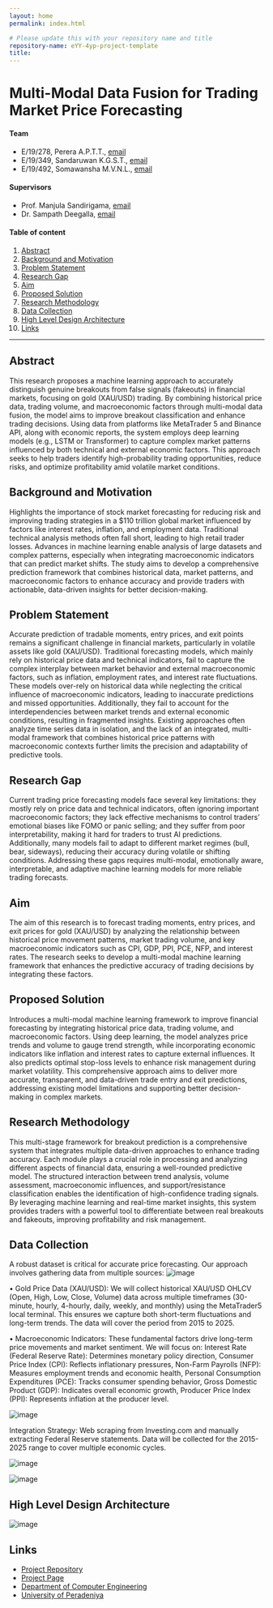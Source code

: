 ```yaml
---
layout: home
permalink: index.html

# Please update this with your repository name and title
repository-name: eYY-4yp-project-template
title:
---
```


[comment]: # "This is the standard layout for the project, but you can clean this and use your own template"

# Multi-Modal Data Fusion for Trading Market Price Forecasting

#### Team

- E/19/278, Perera A.P.T.T., [email](mailto:e19452@eng.ac.lk)
- E/19/349, Sandaruwan K.G.S.T., [email](mailto:e19452@eng.ac.lk)
- E/19/492, Somawansha M.V.N.L., [email](mailto:e19492@eng.pdn.ac.lk)
  
#### Supervisors

- Prof. Manjula Sandirigama, [email](mailto:manjula.sandirigama@eng.pdn.ac.lk)
- Dr. Sampath Deegalla, [email](mailto:sampath@eng.pdn.ac.lk)

#### Table of content

1. [Abstract](#abstract)
2. [Background and Motivation](#background-and-motivation)
3. [Problem Statement](#problem-statement)
4. [Research Gap](#research-gap)
5. [Aim](#aim)
6. [Proposed Solution](#proposed-solution)
7. [Research Methodology](#research-methodology)
8. [Data Collection](#data-collection)
9. [High Level Design Architecture](#high-level-design-architecture)
10. [Links](#links)
<!-- 10. [Results and Analysis](#results-and-analysis)
11. [Conclusion](#conclusion)
12. [Publications](#publications)
13. [Links](#links) -->

---

<!-- 
DELETE THIS SAMPLE before publishing to GitHub Pages !!!
This is a sample image, to show how to add images to your page. To learn more options, please refer [this](https://projects.ce.pdn.ac.lk/docs/faq/how-to-add-an-image/)
![Sample Image](./images/sample.png) 
-->


## Abstract
   This research proposes a machine learning approach to accurately distinguish genuine breakouts from false signals (fakeouts) in financial markets, focusing on gold (XAU/USD) trading. By combining historical price data, trading volume, and macroeconomic factors through multi-modal data fusion, the model aims to improve breakout classification and enhance trading decisions. Using data from platforms like MetaTrader 5 and Binance API, along with economic reports, the system employs deep learning models (e.g., LSTM or Transformer) to capture complex market patterns influenced by both technical and external economic factors. This approach seeks to help traders identify high-probability trading opportunities, reduce risks, and optimize profitability amid volatile market conditions.

## Background and Motivation
   Highlights the importance of stock market forecasting for reducing risk and improving trading strategies in a $110 trillion global market influenced by factors like interest rates, inflation, and employment data. Traditional technical analysis methods often fall short, leading to high retail trader losses. Advances in machine learning enable analysis of large datasets and complex patterns, especially when integrating macroeconomic indicators that can predict market shifts. The study aims to develop a comprehensive prediction framework that combines historical data, market patterns, and macroeconomic factors to enhance accuracy and provide traders with actionable, data-driven insights for better decision-making.

## Problem Statement
   Accurate prediction of tradable moments, entry prices, and exit points remains a significant challenge in financial markets, particularly in volatile assets like gold (XAU/USD). Traditional forecasting models, which mainly rely on historical price data and technical indicators, fail to capture the complex interplay between market behavior and external macroeconomic factors, such as inflation, employment rates, and interest rate fluctuations. These models over-rely on historical data while neglecting the critical influence of macroeconomic indicators, leading to inaccurate predictions and missed opportunities. Additionally, they fail to account for the interdependencies between market trends and external economic conditions, resulting in fragmented insights. Existing approaches often analyze time series data in isolation, and the lack of an integrated, multi-modal framework that combines historical price patterns with macroeconomic contexts further limits the precision and adaptability of predictive tools.

## Research Gap
   Current trading price forecasting models face several key limitations: they mostly rely on price data and technical indicators, often ignoring important macroeconomic factors; they lack effective mechanisms to control traders’ emotional biases like FOMO or panic selling; and they suffer from poor interpretability, making it hard for traders to trust AI predictions. Additionally, many models fail to adapt to different market regimes (bull, bear, sideways), reducing their accuracy during volatile or shifting conditions. Addressing these gaps requires multi-modal, emotionally aware, interpretable, and adaptive machine learning models for more reliable trading forecasts.

## Aim
   The aim of this research is to forecast trading moments, entry prices, and exit prices for gold (XAU/USD) by analyzing the relationship between historical price movement patterns, market trading volume, and key macroeconomic indicators such as CPI, GDP, PPI, PCE, NFP, and interest rates. The research seeks to develop a multi-modal machine learning framework that enhances the predictive accuracy of trading decisions by integrating these factors.

## Proposed Solution
   Introduces a multi-modal machine learning framework to improve financial forecasting by integrating historical price data, trading volume, and macroeconomic factors. Using deep learning, the model analyzes price trends and volume to gauge trend strength, while incorporating economic indicators like inflation and interest rates to capture external influences. It also predicts optimal stop-loss levels to enhance risk management during market volatility. This comprehensive approach aims to deliver more accurate, transparent, and data-driven trade entry and exit predictions, addressing existing model limitations and supporting better decision-making in complex markets.


## Research Methodology
   This multi-stage framework for breakout prediction is a comprehensive system that integrates multiple data-driven approaches to enhance trading accuracy. Each module plays a crucial role in processing and analyzing different aspects of financial data, ensuring a well-rounded predictive model. The structured interaction between trend analysis, volume assessment, macroeconomic influences, and support/resistance classification enables the identification of high-confidence trading signals. By leveraging machine learning and real-time market insights, this system provides traders with a powerful tool to differentiate between real breakouts and fakeouts, improving profitability and risk management.

## Data Collection
   A robust dataset is critical for accurate price forecasting. Our approach involves gathering data from multiple sources:
![image](https://github.com/user-attachments/assets/b5c70746-40e8-4829-bee0-0574fd6200b3)

• Gold Price Data (XAU/USD): We will collect historical XAU/USD OHLCV (Open, High, Low, Close, Volume) data across multiple timeframes (30-minute, hourly, 4-hourly, daily, weekly, and monthly) using the MetaTrader5 local terminal. This ensures we capture both short-term fluctuations and long-term trends. The data will cover the period from 2015 to 2025.

• Macroeconomic Indicators: These fundamental factors drive long-term price movements and market sentiment. We will focus on: Interest Rate (Federal Reserve Rate): Determines monetary policy direction, Consumer Price Index (CPI): Reflects inflationary pressures, Non-Farm Payrolls (NFP): Measures employment trends and economic health, Personal Consumption Expenditures (PCE): Tracks consumer spending behavior, Gross Domestic Product (GDP): Indicates overall economic growth, Producer Price Index (PPI): Represents inflation at the producer level.

![image](https://github.com/user-attachments/assets/78e5ca5d-ad3b-421d-be31-4a51218f8d43)

   Integration Strategy: Web scraping from Investing.com and manually extracting Federal Reserve statements. Data will be collected for the 2015-2025 range to cover multiple economic cycles.

![image](https://github.com/user-attachments/assets/bd5ce218-da41-4a8f-ba0a-21d3337c15b7)

![image](https://github.com/user-attachments/assets/4e11ccc9-2616-4ab9-8003-94152994f61e)


## High Level Design Architecture
![image](https://github.com/user-attachments/assets/9b8eefca-db8a-41fe-af5d-1e4e24cac0e8)

<!-- ## Results and Analysis

## Conclusion

## Publications
[//]: # "Note: Uncomment each once you uploaded the files to the repository" -->

<!-- 1. [Semester 7 report](./) -->
<!-- 2. [Semester 7 slides](./) -->
<!-- 3. [Semester 8 report](./) -->
<!-- 4. [Semester 8 slides](./) -->
<!-- 5. Author 1, Author 2 and Author 3 "Research paper title" (2021). [PDF](./). -->

## Links

[//]: # ( NOTE: EDIT THIS LINKS WITH YOUR REPO DETAILS )

- [Project Repository](https://github.com/cepdnaclk/e19-4yp-Multi-Modal-Data-Fusion-for-Trading-Market-Price-Forecasting)
- [Project Page](https://cepdnaclk.github.io/e19-4yp-Multi-Modal-Data-Fusion-for-Trading-Market-Price-Forecasting/)
- [Department of Computer Engineering](http://www.ce.pdn.ac.lk/)
- [University of Peradeniya](https://eng.pdn.ac.lk/)

[//]: # "Please refer this to learn more about Markdown syntax"
[//]: # "https://github.com/adam-p/markdown-here/wiki/Markdown-Cheatsheet"
